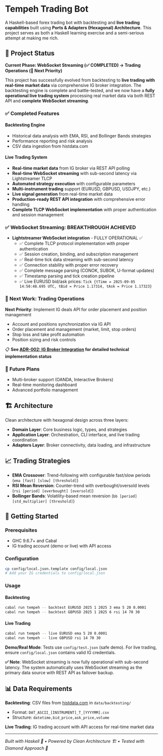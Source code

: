 # Tempeh Trading Bot

A Haskell-based forex trading bot with backtesting and **live trading capabilities** built using **Ports & Adapters (Hexagonal) Architecture**. This project serves as both a Haskell learning exercise and a semi-serious attempt at making me rich.

## 🚧 Project Status

**Current Phase: WebSocket Streaming (✅ COMPLETED) → Trading Operations (🎯 Next Priority)**

This project has successfully evolved from backtesting to **live trading with real-time market data** via comprehensive IG broker integration. The backtesting engine is complete and battle-tested, and we now have a **fully operational live trading system** processing real market data via both REST API and **complete WebSocket streaming**.

### ✅ Completed Features

#### Backtesting Engine
- Historical data analysis with EMA, RSI, and Bollinger Bands strategies
- Performance reporting and risk analysis
- CSV data ingestion from histdata.com

#### Live Trading System  
- **Real-time market data** from IG broker via REST API polling
- **Real-time WebSocket streaming** with sub-second latency via Lightstreamer TLCP
- **Automated strategy execution** with configurable parameters
- **Multi-instrument trading** support (EURUSD, GBPUSD, USDJPY, etc.)
- **Live signal generation** from real-time market data
- **Production-ready REST API integration** with comprehensive error handling
- **Complete TLCP WebSocket implementation** with proper authentication and session management

### ✅ WebSocket Streaming: BREAKTHROUGH ACHIEVED
- **Lightstreamer WebSocket integration** - FULLY OPERATIONAL ✅
  - ✅ Complete TLCP protocol implementation with proper authentication
  - ✅ Session creation, binding, and subscription management  
  - ✅ Real-time tick data streaming with sub-second latency
  - ✅ Connection stability with proper error recovery
  - ✅ Complete message parsing (CONOK, SUBOK, U-format updates)
  - ✅ Timestamp parsing and tick creation pipeline
  - ✅ Live EURUSD bid/ask prices: `Tick {tTime = 2025-09-05 14:50:48.695 UTC, tBid = Price 1.17314, tAsk = Price 1.17323}`

### 🎯 Next Work: Trading Operations
**Next Priority**: Implement IG deals API for order placement and position management
- Account and positions synchronization via IG API
- Order placement and management (market, limit, stop orders)
- Stop loss and take profit automation
- Position sizing and risk controls

📋 **See [ADR-002: IG Broker Integration](docs/adr/ADR-002-IG-broker-integration.md) for detailed technical implementation status**

### 🔮 Future Plans
- Multi-broker support (OANDA, Interactive Brokers)
- Real-time monitoring dashboard
- Advanced portfolio management

## 🏗️ Architecture

Clean architecture with hexagonal design across three layers:

- **Domain Layer**: Core business logic, types, and strategies
- **Application Layer**: Orchestration, CLI interface, and live trading coordination  
- **Adapters Layer**: Broker connectivity, data loading, and infrastructure

## 📈 Trading Strategies

- **EMA Crossover**: Trend-following with configurable fast/slow periods (`ema [fast] [slow] [threshold]`)
- **RSI Mean Reversion**: Counter-trend with overbought/oversold levels (`rsi [period] [overbought] [oversold]`)
- **Bollinger Bands**: Volatility-based mean reversion (`bb [period] [std_multiplier] [threshold]`)

## 🚀 Getting Started

### Prerequisites
- GHC 9.6.7+ and Cabal
- IG trading account (demo or live) with API access

### Configuration
```bash
cp config/local.json.template config/local.json
# Add your IG credentials to config/local.json
```

### Usage

#### Backtesting
```bash
cabal run tempeh -- backtest EURUSD 2025 1 2025 3 ema 5 20 0.0001
cabal run tempeh -- backtest GBPUSD 2025 1 2025 6 rsi 14 70 30
```

#### Live Trading
```bash
cabal run tempeh -- live EURUSD ema 5 20 0.0001
cabal run tempeh -- live GBPUSD rsi 14 70 30
```

**Demo/Real Mode**: Tests use `config/test.json` (safe demo). For live trading, ensure `config/local.json` contains valid IG credentials.

**✅ Note**: WebSocket streaming is now fully operational with sub-second latency. The system automatically uses WebSocket streaming as the primary data source with REST API as failover backup.

## 📊 Data Requirements

**Backtesting**: CSV files from [histdata.com](https://www.histdata.com/) in `data/backtesting/`
- Format: `DAT_ASCII_[INSTRUMENT]_T_[YYYYMM].csv`
- Structure: `datetime,bid_price,ask_price,volume`

**Live Trading**: IG trading account with API access for real-time market data

---

*Built with Haskell 🎯 • Powered by Clean Architecture 🏗️ • Tested with Diamond Approach 💎*
